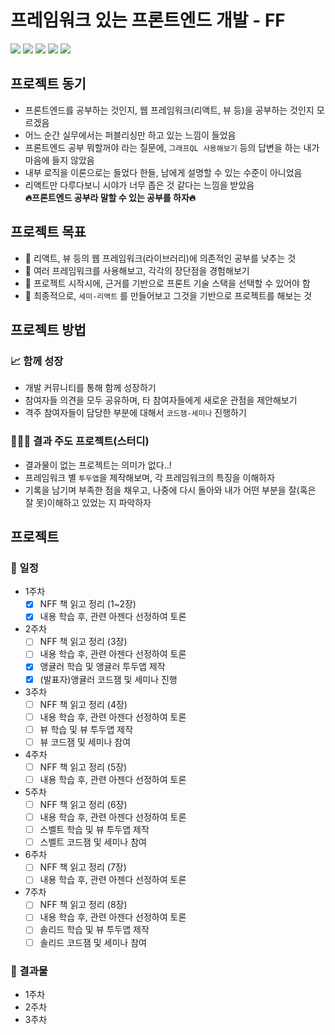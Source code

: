 # 프레임워크 있는 프론트엔드 개발 - FF

<img src="https://img.shields.io/badge/Angular-DD0031?style=flat&logo=Angular&logoColor=white"> <img src="https://img.shields.io/badge/React-61DAFB?style=flat&logo=React&logoColor=white"> <img src="https://img.shields.io/badge/Vue.js-4FC08D?style=flat&logo=Vue.js&logoColor=white"> <img src="https://img.shields.io/badge/Svelte-FF3E00?style=flat&logo=Svelte&logoColor=white"> <img src="https://img.shields.io/badge/Solid-2C4F7C?style=flat&logo=Solid&logoColor=white">

## 프로젝트 동기

- 프론트엔드를 공부하는 것인지, 웹 프레임워크(리액트, 뷰 등)을 공부하는 것인지 모르겠음
- 어느 순간 실무에서는 퍼블리싱만 하고 있는 느낌이 들었음
- 프론트엔드 공부 뭐할꺼야 라는 질문에, `그래프QL 사용해보기` 등의 답변을 하는 내가 마음에 들지 않았음
- 내부 로직을 이론으로는 들었다 한들, 남에게 설명할 수 있는 수준이 아니었음
- 리액트만 다루다보니 시야가 너무 좁은 것 같다는 느낌을 받았음
  <br/>
  <b> 🔥프론트엔드 공부라 말할 수 있는 공부를 하자🔥</b>

## 프로젝트 목표

- 📌 리액트, 뷰 등의 웹 프레임워크(라이브러리)에 의존적인 공부를 낮추는 것
- 📌 여러 프레임워크를 사용해보고, 각각의 장단점을 경험해보기
- 📌 프로젝트 시작시에, 근거를 기반으로 프론트 기술 스택을 선택할 수 있어야 함
- 📌 최종적으로, `세미-리액트` 를 만들어보고 그것을 기반으로 프로젝트를 해보는 것

## 프로젝트 방법

### 📈 함께 성장

- 개발 커뮤니티를 통해 함께 성장하기
- 참여자들 의견을 모두 공유하며, 타 참여자들에게 새로운 관점을 제안해보기
- 격주 참여자들이 담당한 부분에 대해서 `코드잼-세미나` 진행하기

### 🧑🏻‍💻 결과 주도 프로젝트(스터디)

- 결과물이 없는 프로젝트는 의미가 없다..!
- 프레임워크 별 `투두앱`을 제작해보며, 각 프레임워크의 특징을 이해하자
- 기록을 남기며 부족한 점을 채우고, 나중에 다시 돌아와 내가 어떤 부분을 잘(혹은 잘 못)이해하고 있었는 지 파악하자

## 프로젝트

### 📅 일정

- 1주차
  - [x] NFF 책 읽고 정리 (1~2장)
  - [x] 내용 학습 후, 관련 아젠다 선정하여 토론
- 2주차
  - [ ] NFF 책 읽고 정리 (3장)
  - [ ] 내용 학습 후, 관련 아젠다 선정하여 토론
  - [x] 앵귤러 학습 및 앵귤러 투두앱 제작
  - [x] (발표자)앵귤러 코드잼 및 세미나 진행
- 3주차
  - [ ] NFF 책 읽고 정리 (4장)
  - [ ] 내용 학습 후, 관련 아젠다 선정하여 토론
  - [ ] 뷰 학습 및 뷰 투두앱 제작
  - [ ] 뷰 코드잼 및 세미나 참여
- 4주차
  - [ ] NFF 책 읽고 정리 (5장)
  - [ ] 내용 학습 후, 관련 아젠다 선정하여 토론
- 5주차
  - [ ] NFF 책 읽고 정리 (6장)
  - [ ] 내용 학습 후, 관련 아젠다 선정하여 토론
  - [ ] 스벨트 학습 및 뷰 투두앱 제작
  - [ ] 스벨트 코드잼 및 세미나 참여
- 6주차
  - [ ] NFF 책 읽고 정리 (7장)
  - [ ] 내용 학습 후, 관련 아젠다 선정하여 토론
- 7주차
  - [ ] NFF 책 읽고 정리 (8장)
  - [ ] 내용 학습 후, 관련 아젠다 선정하여 토론
  - [ ] 솔리드 학습 및 뷰 투두앱 제작
  - [ ] 솔리드 코드잼 및 세미나 참여

### 🌱 결과물

- 1주차
- 2주차
- 3주차
